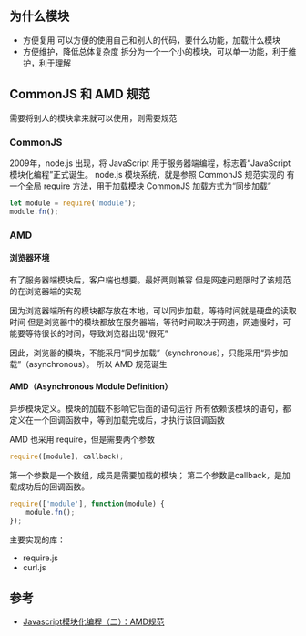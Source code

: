 ## 为什么模块
- 方便复用
    可以方便的使用自己和别人的代码，要什么功能，加载什么模块
- 方便维护，降低总体复杂度
    拆分为一个一个小的模块，可以单一功能，利于维护，利于理解
    
    
## CommonJS 和 AMD 规范
需要将别人的模块拿来就可以使用，则需要规范
### CommonJS
2009年，node.js 出现，将 JavaScript 用于服务器端编程，标志着“JavaScript 模块化编程”正式诞生。
node.js 模块系统，就是参照 CommonJS 规范实现的
有一个全局 require 方法，用于加载模块
CommonJS 加载方式为“同步加载”
```js
let module = require('module');
module.fn(); 
```
### AMD
#### 浏览器环境
有了服务器端模块后，客户端也想要。最好两则兼容
但是网速问题限时了该规范的在浏览器端的实现

因为浏览器端所有的模块都存放在本地，可以同步加载，等待时间就是硬盘的读取时间
但是浏览器中的模块都放在服务器端，等待时间取决于网速，网速慢时，可能要等待很长的时间，导致浏览器出现“假死”

因此，浏览器的模块，不能采用“同步加载”（synchronous），只能采用“异步加载”（asynchronous）。
所以 AMD 规范诞生
#### AMD（Asynchronous Module Definition）
异步模块定义。模块的加载不影响它后面的语句运行
所有依赖该模块的语句，都定义在一个回调函数中，等到加载完成后，才执行该回调函数

AMD 也采用 require，但是需要两个参数
```js
require([module], callback);
```
第一个参数是一个数组，成员是需要加载的模块；
第二个参数是callback，是加载成功后的回调函数。
```js
require(['module'], function(module) {
    module.fn();
});
```
主要实现的库：
- require.js
- curl.js



## 参考
- [Javascript模块化编程（二）：AMD规范](http://www.ruanyifeng.com/blog/2012/10/asynchronous_module_definition.html)